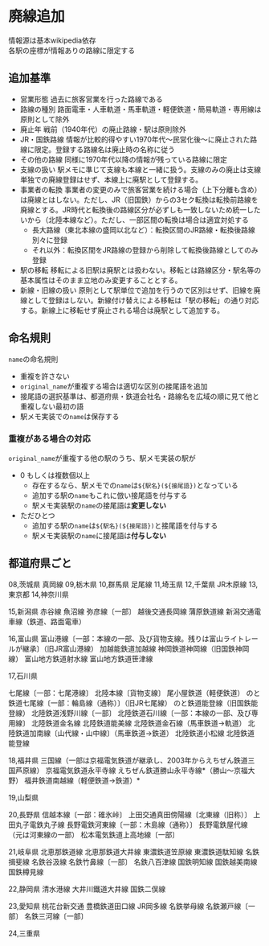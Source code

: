 # 廃線追加

情報源は基本wikipedia依存  
各駅の座標が情報ありの路線に限定する

## 追加基準

- 営業形態
    過去に旅客営業を行った路線である
- 路線の種別
    路面電車・人車軌道・馬車軌道・軽便鉄道・簡易軌道・専用線は原則として除外
- 廃止年
    戦前（1940年代）の廃止路線・駅は原則除外
- JR・国鉄路線
    情報が比較的得やすい1970年代～民営化後～に廃止された路線に限定。登録する路線名は廃止時の名称に従う
- その他の路線
    同様に1970年代以降の情報が残っている路線に限定
- 支線の扱い
    駅メモに準じて支線も本線と一緒に扱う。支線のみの廃止は支線単独での廃線登録はせず、本線上に廃駅として登録する。
- 事業者の転換
    事業者の変更のみで旅客営業を続ける場合（上下分離も含め）は廃線とはしない。ただし、JR（旧国鉄）からの3セク転換は転換前路線を廃線とする。JR時代と転換後の路線区分が必ずしも一致しないため統一したいから（北陸本線など）。ただし、一部区間の転換は場合は適宜対処する
    - 長大路線（東北本線の盛岡以北など）：転換区間のJR路線・転換後路線別々に登録
    - それ以外：転換区間をJR路線の登録から削除して転換後路線としてのみ登録
- 駅の移転
    移転による旧駅は廃駅とは扱わない。移転とは路線区分・駅名等の基本属性はそのまま立地のみ変更することとする。
- 新線・旧線の扱い
    原則として駅単位で追加を行うので区別はせず、旧線を廃線として登録はしない。新線付け替えによる移転は「駅の移転」の通り対応する。新線上に移転せず廃止される場合は廃駅として追加する。

## 命名規則

`name`の命名規則

- 重複を許さない
- `original_name`が重複する場合は適切な区別の接尾語を追加
- 接尾語の選択基準は、都道府県・鉄道会社名・路線名を広域の順に見て他と重複しない最初の語
- 駅メモ実装での`name`は保存する

### 重複がある場合の対応

`original_name`が重複する他の駅のうち、駅メモ実装の駅が

- 0 もしくは複数個以上
    - 存在するなら、駅メモでの`name`は`${駅名}(${接尾語})`となっている
    - 追加する駅の`name`もこれに倣い接尾語を付与する
    - 駅メモ実装駅の`name`の接尾語は**変更しない**
- ただひとつ
    - 追加する駅の`name`は`${駅名}(${接尾語})`と接尾語を付与する
    - 駅メモ実装駅の`name`に接尾語は**付与しない**

## 都道府県ごと

08,茨城県
真岡線
09,栃木県
10,群馬県
足尾線
11,埼玉県
12,千葉県
JR木原線
13,東京都
14,神奈川県

15,新潟県
赤谷線
魚沼線
弥彦線〔一部〕
越後交通長岡線
蒲原鉄道線
新潟交通電車線（鉄道、路面電車）

16,富山県
富山港線〔一部：本線の一部、及び貨物支線。残りは富山ライトレールが継承〕（旧JR富山港線）
加越能鉄道加越線
神岡鉄道神岡線（旧国鉄神岡線）
富山地方鉄道射水線
富山地方鉄道笹津線

17,石川県

七尾線〔一部：七尾港線〕
北陸本線〔貨物支線〕
尾小屋鉄道（軽便鉄道）
のと鉄道七尾線〔一部：輪島線（通称）〕（旧JR七尾線）
のと鉄道能登線（旧国鉄能登線）
北陸鉄道浅野川線〔一部〕
北陸鉄道石川線〔一部：本線の一部、及び専用線〕
北陸鉄道金名線
北陸鉄道能美線
北陸鉄道金石線（馬車鉄道→軌道）
北陸鉄道加南線〔山代線・山中線〕（馬車鉄道→鉄道）
北陸鉄道小松線
北陸鉄道能登線

18,福井県
三国線（一部は京福電気鉄道が継承し、2003年からえちぜん鉄道三国芦原線）
京福電気鉄道永平寺線
えちぜん鉄道勝山永平寺線*（勝山～京福大野）
福井鉄道南越線（軽便鉄道→鉄道）*

19,山梨県

20,長野県
信越本線〔一部：碓氷峠〕
上田交通真田傍陽線〔北東線（旧称）〕
上田丸子電鉄丸子線
長野電鉄河東線〔一部：木島線（通称）〕
長野電鉄屋代線（元は河東線の一部）
松本電気鉄道上高地線〔一部〕


21,岐阜県
北恵那鉄道線
北恵那鉄道大井線
東濃鉄道笠原線
東濃鉄道駄知線
名鉄揖斐線
名鉄谷汲線
名鉄竹鼻線〔一部〕
名鉄八百津線
国鉄明知線
国鉄越美南線
国鉄樽見線

22,静岡県
清水港線
大井川鐵道大井線
国鉄二俣線

23,愛知県
桃花台新交通
豊橋鉄道田口線
JR岡多線
名鉄挙母線
名鉄瀬戸線〔一部〕
名鉄三河線〔一部〕

24,三重県
